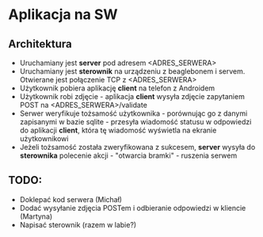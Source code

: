 # Aplikacja na SW
## Architektura
* Uruchamiany jest **server** pod adresem <ADRES_SERWERA>
* Uruchamiany jest **sterownik** na urządzeniu z beaglebonem i servem. Otwierane jest połączenie TCP z <ADRES_SERWERA>
* Użytkownik pobiera aplikację **client** na telefon z Androidem
* Użytkownik robi zdjęcie - aplikacja **client** wysyła zdjęcie zapytaniem POST na <ADRES_SERWERA>/validate
* Serwer weryfikuje tożsamość użytkownika - porównując go z danymi zapisanymi w bazie sqlite - przesyła wiadomość statusu w odpowiedzi do aplikacji **client**, która tę wiadomość wyświetla na ekranie użytkownikowi
* Jeżeli tożsamość została zweryfikowana z sukcesem, **server** wysyła do **sterownika** polecenie akcji - "otwarcia bramki" - ruszenia serwem

## TODO:
* Doklepać kod serwera (Michał)
* Dodać wysyłanie zdjęcia POSTem i odbieranie odpowiedzi w kliencie (Martyna)
* Napisać sterownik (razem w labie?)
